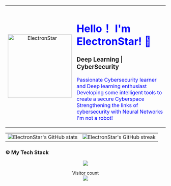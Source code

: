 <div align="center">
  <table>
    <tr>
      <!-- Profile Picture -->
      <td align="center" width="200">
        <img src="https://media.licdn.com/dms/image/v2/D5603AQHOC9KoeJ3xjQ/profile-displayphoto-shrink_800_800/profile-displayphoto-shrink_800_800/0/1723916263356?e=1729123200&v=beta&t=phLopDSiw7QN6VYBpV735qyZ8Z9P0_S1MeNOdMfRqD8" alt="ElectronStar" width="200"/>
      </td>
      <td>
        <!-- Title -->
        <h1 style="color:blue;">Hello！ I'm ElectronStar! 👋</h1>
        <!-- Subtitle with emojis -->
        <h3> Deep Learning | CyberSecurity</h3>
        <!-- Introduction -->
        <p style="color:blue;">
          Passionate Cybersecurity learner and Deep learning enthusiast <br>
          Developing some intelligent tools to create a secure Cyberspace <br>
          Strengthening the links of cybersecurity with Neural Networks <br>
          I'm not a robot!
        </p>
      </td>
    </tr>
  </table>
</div>

<!-- GitHub Stats -->
<!-- <p align="center">
  <img src="https://github-readme-stats.vercel.app/api?username=Tejax-v2&show_icons=true&theme=tokyonight" alt="Tejas's GitHub stats" />
</p>-->

<!-- GitHub Streak -->
<!--<p align="center">
  <img src="https://github-readme-streak-stats.herokuapp.com/?user=Tejax-v2&theme=tokyonight" alt="Tejas's GitHub streak" />
</p>-->

<div align="center">
  <table>
    <tr>
      <td>
        <!-- GitHub Stats -->
        <img src="https://github-readme-stats.vercel.app/api?username=electronstar914&show_icons=true&theme=transparent&hide_border=true" alt="ElectronStar's GitHub stats" />
      </td>
      <td>
        <!-- GitHub Streak -->
        <img src="https://github-readme-streak-stats.herokuapp.com/?user=electronstar914&theme=transparent&hide_border=true" alt="ElectronStar's GitHub streak" />
      </td>
    </tr>
  </table>
</div>


<!-- Profile Views -->
<!--<p align="center">
  <img src="https://komarev.com/ghpvc/?username=Tejax-v2&color=blueviolet&style=flat-square" alt="Profile views" />
</p>-->

<!-- Language and Tools -->
### ⚙️ My Tech Stack

<p align="center">
  <a href="https://skillicons.dev">
    <img src="https://skillicons.dev/icons?i=python,javascript,tensorflow,selenium,sklearn,sqlite,raspberrypi,pytorch,postman,postgres,php,nginx,mysql,linux,github,flask,figma,django,docker,c,cpp,blender,bash,arduino&perline=8" />
  </a>
</p>

<p align="center"> 
  Visitor count<br>
  <img src="https://profile-counter.glitch.me/electronstar914/count.svg" />
</p>

</p>
